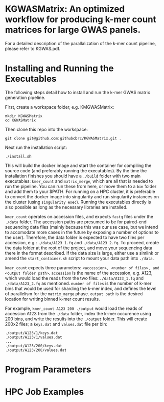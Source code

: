 # KGWASMatrix: An optimized workflow for producing k-mer count matrices for large GWAS panels.
For a detailed description of the parallalization of the k-mer count pipeline, please refer to KGWAS.pdf. 

# Installing and Running the Executables
The following steps detail how to install and run the k-mer GWAS matrix generation pipeline.

First, create a workspace folder, e.g. KMGWASMatrix:

```
mkdir KGWASMatrix
cd KGWASMatrix
```

Then clone this repo into the workspace:

``
git clone git@github.com:githubcbrc/KGWASMatrix.git .
``

Next run the installation script:

``
./install.sh
``

This will build the docker image and start the container for compiling the source code (and preferably running the executables). By the time the installation finishes you should have a ``./build`` folder with two main executables:
``kmer_count`` and ``matrix_merge``, which are all that is needed to run the pipeline. You can run these from here, or move them to a ``bin`` folder and add them to your $PATH. For running on a HPC cluster, it is preferable to convert the docker image into singularity and run singularity instances on the cluster (using ``singularity exec``). Running the executables directly is also possible as long as the necessary libraries are installed.

`kmer_count` operates on accession files, and expects ``fastq`` files under the `./data` folder. The accession paths are presumed to be for paired-end sequencing data files (mainly because this was our use case, but we intend to accomodate more cases in the future by exposing a number of options to the user). Therefore, the data folder is expected to have two files per accession, e.g.: `./data/A123_1.fq` and `./data/A123_2.fq`. To proceed, create the data folder at the root of the project, and move your sequencing data there in the format described. If the data size is large, either use a simlink or amend the ``start_container.sh`` script to mount your data path into `./data`. 

`kmer_count` expects three parameters: `<accession>, <number of files>, and <output folder path>`. `accession` is the name of the accession, e.g. A123, which would load the reads from the two files: `./data/A123_1.fq` and `./data/A123_2.fq` as mentioned. `number of files` is the number of k-mer bins that would be used for sharding the k-mer index, and defines the level of parallelism for the ``matrix_merge`` phase. `output path` is the desired location for writing binned k-mer count results.

For example, `kmer_count A123 200 ./output` would load the reads of accession A123 from the `./data` folder, index the k-mer occurence using 200 bins, and write the results into the `./output` folder. This will create 200x2 files; a `keys.dat` and `values.dat` file per bin:

```
./output/A123/1/keys.dat
./output/A123/1/values.dat
...
./output/A123/200/keys.dat
./output/A123/200/values.dat
```

# Program Parameters

# HPC Job Examples
